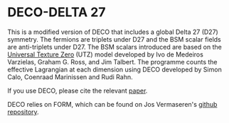 # DECO-DELTA 27

This is a modified version of DECO that includes a global Delta 27 (D27) symmetry. The fermions are triplets under D27 and the BSM scalar fields are anti-triplets under D27. The BSM scalars introduced are based on the [Universal Texture Zero](https://arxiv.org/abs/1710.01741) (UTZ) model developed by Ivo de Medeiros Varzielas, Graham G. Ross, and Jim Talbert. The programme counts the effective Lagrangian at each dimension using DECO developed by Simon Calo, Coenraad Marinissen and Rudi Rahn. 

If you use DECO, please cite the relevant [paper](https://arxiv.org/abs/2212.04395).

DECO relies on FORM, which can be found on Jos Vermaseren's [github repository](https://github.com/vermaseren/form).

